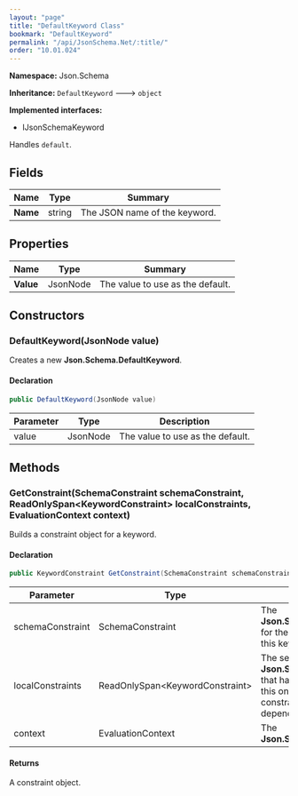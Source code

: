 ```yaml
---
layout: "page"
title: "DefaultKeyword Class"
bookmark: "DefaultKeyword"
permalink: "/api/JsonSchema.Net/:title/"
order: "10.01.024"
---
```

**Namespace:** Json.Schema

**Inheritance:**
`DefaultKeyword`
 🡒 
`object`

**Implemented interfaces:**

- IJsonSchemaKeyword

Handles `default`.

## Fields

| Name | Type | Summary |
|---|---|---|
| **Name** | string | The JSON name of the keyword. |

## Properties

| Name | Type | Summary |
|---|---|---|
| **Value** | JsonNode | The value to use as the default. |

## Constructors

### DefaultKeyword(JsonNode value)

Creates a new **Json.Schema.DefaultKeyword**.

#### Declaration

```c#
public DefaultKeyword(JsonNode value)
```

| Parameter | Type | Description |
|---|---|---|
| value | JsonNode | The value to use as the default. |


## Methods

### GetConstraint(SchemaConstraint schemaConstraint, ReadOnlySpan\<KeywordConstraint\> localConstraints, EvaluationContext context)

Builds a constraint object for a keyword.

#### Declaration

```c#
public KeywordConstraint GetConstraint(SchemaConstraint schemaConstraint, ReadOnlySpan<KeywordConstraint> localConstraints, EvaluationContext context)
```

| Parameter | Type | Description |
|---|---|---|
| schemaConstraint | SchemaConstraint | The **Json.Schema.SchemaConstraint** for the schema object that houses this keyword. |
| localConstraints | ReadOnlySpan\<KeywordConstraint\> | The set of other **Json.Schema.KeywordConstraint**s that have been processed prior to this one.     Will contain the constraints for keyword dependencies. |
| context | EvaluationContext | The **Json.Schema.EvaluationContext**. |


#### Returns

A constraint object.

